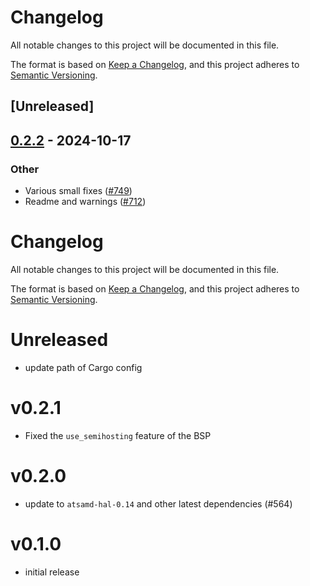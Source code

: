 # Changelog

All notable changes to this project will be documented in this file.

The format is based on [Keep a Changelog](https://keepachangelog.com/en/1.0.0/),
and this project adheres to [Semantic Versioning](https://semver.org/spec/v2.0.0.html).

## [Unreleased]

## [0.2.2](https://github.com/jbeaurivage/atsamd/compare/neokey_trinkey-0.2.1...neokey_trinkey-0.2.2) - 2024-10-17

### Other

- Various small fixes ([#749](https://github.com/jbeaurivage/atsamd/pull/749))
- Readme and warnings ([#712](https://github.com/jbeaurivage/atsamd/pull/712))
# Changelog

All notable changes to this project will be documented in this file.

The format is based on [Keep a Changelog](https://keepachangelog.com/en/1.0.0/), and this project adheres
to [Semantic Versioning](https://semver.org/spec/v2.0.0.html).

# Unreleased

- update path of Cargo config

# v0.2.1
- Fixed the `use_semihosting` feature of the BSP

# v0.2.0

- update to `atsamd-hal-0.14` and other latest dependencies (#564)

# v0.1.0

- initial release
